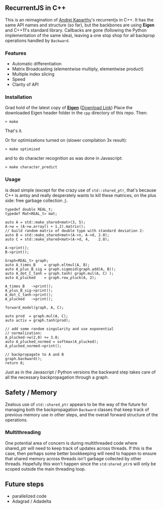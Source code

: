RecurrentJS in C++
------------------

This is an reimagination of [Andrej Kaparthy](http://cs.stanford.edu/people/karpathy/)'s recurrentjs in C++. It has the same API names and structure (so far), but the backbones are using **Eigen** and C++11's standard library. Callbacks are gone (following the Python implementation of the same idea), leaving a one stop shop for all backprop operations handled by `Backward`.


### Features

* Automatic differentiation
* Matrix Broadcasting (elementwise multiply, elementwise product)
* Multiple index slicing
* Speed
* Clarity of API

### Installation
	
Grad hold of the latest copy of **[Eigen](http://eigen.tuxfamily.org/index.php?title=Main_Page)** ([Download Link](http://bitbucket.org/eigen/eigen/get/3.2.4.tar.bz2)) Place the downloaded Eigen header folder in the `cpp` directory of this repo. Then:

	> make

That's it.

Or for optimizations turned on (slower compilation 3x result):

    > make optimized

and to do character recognition as was done in Javascript:

    > make character_predict

### Usage

is dead simple (except for the crazy use of `std::shared_ptr`, that's
because C++ is antsy and really desperately wants to kill these matrices,
on the plus side: free garbage collection ;).

	typedef double REAL_t;
    typedef Mat<REAL_t> mat;

	auto A = std::make_shared<mat>(3, 5);
    A->w = (A->w.array() + 1.2).matrix();
    // build random matrix of double type with standard deviation 2:
    auto B = std::make_shared<mat>(A->n, A->d, 2.0);
    auto C = std::make_shared<mat>(A->d, 4,    2.0);

    A->print();
    B->print();

    Graph<REAL_t> graph;
    auto A_times_B    = graph.eltmul(A, B);
    auto A_plus_B_sig = graph.sigmoid(graph.add(A, B));
    auto A_dot_C_tanh = graph.tanh( graph.mul(A, C) );
    auto A_plucked    = graph.row_pluck(A, 2);
    
    A_times_B   ->print();
    A_plus_B_sig->print();
    A_dot_C_tanh->print();
    A_plucked   ->print();
    
    forward_model(graph, A, C);

    auto prod  = graph.mul(A, C);
    auto activ = graph.tanh(prod);

    // add some random singularity and use exponential
    // normalization:
    A_plucked->w(2,0) += 3.0;
    auto A_plucked_normed = softmax(A_plucked);
    A_plucked_normed->print();

    // backpropagate to A and B
    graph.backward();
    return 0;

Just as in the Javascript / Python versions the backward step takes care of all the necessary backpropagation through a graph.

Safety / Memory
---------------

Zealous use of `std::shared_ptr` appears to be the way of the future for managing
both the backpropagation `Backward` classes that keep track of previous memory use in other steps, and the overall forward structure of the operations.

### Multithreading

One potential area of concern is during multithreaded code where shared_ptr will need to keep track of updates across threads. If this is the case, then perhaps some better bookkeeping will need to happen to ensure that shared memory across threads isn't garbage collected by other threads. Hopefully this won't happen since the `std:shared_ptr`s will only be scoped outside the main threading loop.

Future steps
------------

* parallelized code
* Adagrad / Adadelta
